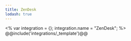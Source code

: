 ```yaml
---
title: ZenDesk
lodash: true
---
```

<% var integration = {};
integration.name = "ZenDesk"; %>
@@include('integrations/_template')@@
